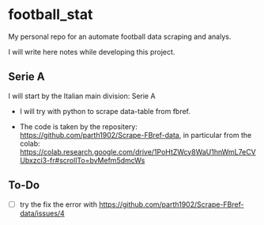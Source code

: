 # football_stat
My personal repo for an automate football data scraping and analys.

I will write here notes while developing this project.
## Serie A
I will start by the Italian main division: Serie A
- I will try with python to scrape data-table from fbref.


-  The code is taken by the repositery: https://github.com/parth1902/Scrape-FBref-data, in particular from the colab: https://colab.research.google.com/drive/1PoHtZWcy8WaU1hnWmL7eCVUbxzci3-fr#scrollTo=bvMefm5dmcWs

## To-Do
- [ ] try the fix the error with https://github.com/parth1902/Scrape-FBref-data/issues/4